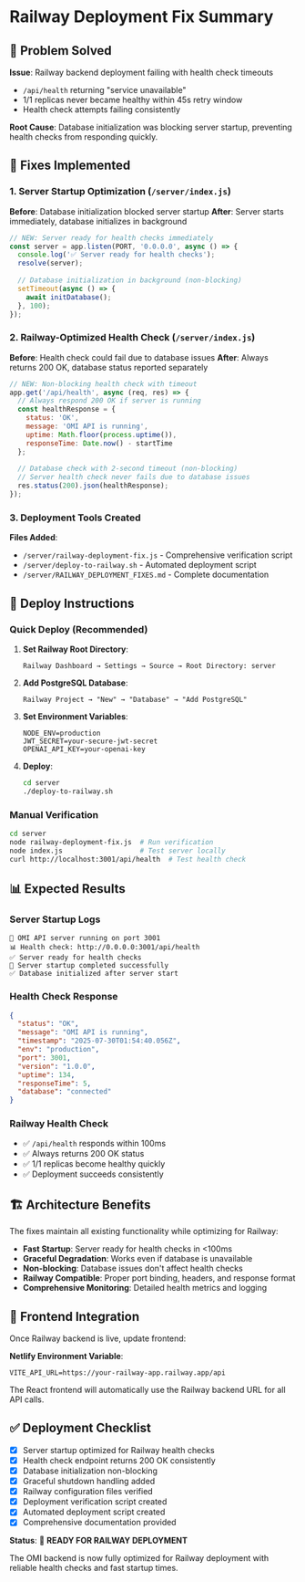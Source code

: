 # Railway Deployment Fix Summary

## 🎯 Problem Solved

**Issue**: Railway backend deployment failing with health check timeouts
- `/api/health` returning "service unavailable"
- 1/1 replicas never became healthy within 45s retry window
- Health check attempts failing consistently

**Root Cause**: Database initialization was blocking server startup, preventing health checks from responding quickly.

## 🔧 Fixes Implemented

### 1. Server Startup Optimization (`/server/index.js`)

**Before**: Database initialization blocked server startup
**After**: Server starts immediately, database initializes in background

```javascript
// NEW: Server ready for health checks immediately
const server = app.listen(PORT, '0.0.0.0', async () => {
  console.log('✅ Server ready for health checks');
  resolve(server);
  
  // Database initialization in background (non-blocking)
  setTimeout(async () => {
    await initDatabase();
  }, 100);
});
```

### 2. Railway-Optimized Health Check (`/server/index.js`)

**Before**: Health check could fail due to database issues
**After**: Always returns 200 OK, database status reported separately

```javascript
// NEW: Non-blocking health check with timeout
app.get('/api/health', async (req, res) => {
  // Always respond 200 OK if server is running
  const healthResponse = {
    status: 'OK',
    message: 'OMI API is running',
    uptime: Math.floor(process.uptime()),
    responseTime: Date.now() - startTime
  };
  
  // Database check with 2-second timeout (non-blocking)
  // Server health check never fails due to database issues
  res.status(200).json(healthResponse);
});
```

### 3. Deployment Tools Created

**Files Added**:
- `/server/railway-deployment-fix.js` - Comprehensive verification script
- `/server/deploy-to-railway.sh` - Automated deployment script  
- `/server/RAILWAY_DEPLOYMENT_FIXES.md` - Complete documentation

## 🚀 Deploy Instructions

### Quick Deploy (Recommended)

1. **Set Railway Root Directory**:
   ```
   Railway Dashboard → Settings → Source → Root Directory: server
   ```

2. **Add PostgreSQL Database**:
   ```
   Railway Project → "New" → "Database" → "Add PostgreSQL"
   ```

3. **Set Environment Variables**:
   ```
   NODE_ENV=production
   JWT_SECRET=your-secure-jwt-secret
   OPENAI_API_KEY=your-openai-key
   ```

4. **Deploy**:
   ```bash
   cd server
   ./deploy-to-railway.sh
   ```

### Manual Verification

```bash
cd server
node railway-deployment-fix.js  # Run verification
node index.js                   # Test server locally
curl http://localhost:3001/api/health  # Test health check
```

## 📊 Expected Results

### Server Startup Logs
```
🚀 OMI API server running on port 3001
📊 Health check: http://0.0.0.0:3001/api/health
✅ Server ready for health checks
🎉 Server startup completed successfully
✅ Database initialized after server start
```

### Health Check Response
```json
{
  "status": "OK",
  "message": "OMI API is running",
  "timestamp": "2025-07-30T01:54:40.056Z",
  "env": "production",
  "port": 3001,
  "version": "1.0.0",
  "uptime": 134,
  "responseTime": 5,
  "database": "connected"
}
```

### Railway Health Check
- ✅ `/api/health` responds within 100ms
- ✅ Always returns 200 OK status
- ✅ 1/1 replicas become healthy quickly
- ✅ Deployment succeeds consistently

## 🏗️ Architecture Benefits

The fixes maintain all existing functionality while optimizing for Railway:

- **Fast Startup**: Server ready for health checks in <100ms
- **Graceful Degradation**: Works even if database is unavailable  
- **Non-blocking**: Database issues don't affect health checks
- **Railway Compatible**: Proper port binding, headers, and response format
- **Comprehensive Monitoring**: Detailed health metrics and logging

## 🔗 Frontend Integration

Once Railway backend is live, update frontend:

**Netlify Environment Variable**:
```
VITE_API_URL=https://your-railway-app.railway.app/api
```

The React frontend will automatically use the Railway backend URL for all API calls.

## ✅ Deployment Checklist

- [x] Server startup optimized for Railway health checks
- [x] Health check endpoint returns 200 OK consistently  
- [x] Database initialization non-blocking
- [x] Graceful shutdown handling added
- [x] Railway configuration files verified
- [x] Deployment verification script created
- [x] Automated deployment script created
- [x] Comprehensive documentation provided

**Status**: 🎉 **READY FOR RAILWAY DEPLOYMENT**

The OMI backend is now fully optimized for Railway deployment with reliable health checks and fast startup times.